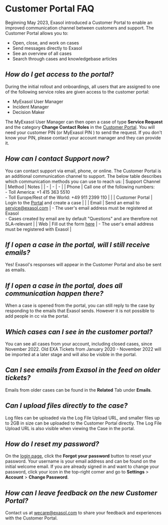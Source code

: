 # Customer Portal FAQ

Beginning May 2023, Exasol introduced a Customer Portal to enable an improved communication channel between customers and support.  The Customer Portal allows you to:
- Open, close, and work on cases
- Send messages directly to Exasol
- See an overview of all cases
- Search through cases and knowledgebase articles

## *How do I get access to the portal?*

During the initial rollout and onboardings, all users that are assigned to one of the following service roles are given access to the customer portal:
- MyExasol User Manager
- Incident Manager
- Decision Maker

The MyExasol User Manager can then open a case of type **Service Request**  and the category **Change Contact Roles** in the [Customer Portal](https://exasol.my.site.com/customers/). You will need your customer PIN (or MyExasol PIN ) to send the request. If you don't know your PIN, please contact your account manager and they can provide it. 

## *How can I contact Support now?*

You can contact support via email, phone, or online. The Customer Portal is an additional communication channel to support. The below table describes which communication methods you can use to reach us:
| Support Channel | Method | Notes |
| - | - | - |
| Phone | Call one of the following numbers:<br> - Toll America: +1 415 363 5510<br>- Toll Europe/Rest of the World: +49 911 2399 110 | | 
| Customer Portal | Login to the [Portal](https://exasol.my.site.com/customers/s/) and create a case | | 
| Email | Send an email to [service@exasol.com](mailto:service@exasol.com) | - The user's email address must be registered at Exasol<br>- Cases created by email are by default "Questions" and are therefore not SLA-relevant |
| Web | Fill out the form [here](https://exasol.my.site.com/s/create-new-case?language=en_US) | - The user's email address must be registered with Exasol |

## *If I open a case in the portal, will I still receive emails?*

Yes! Exasol's responses will appear in the Customer Portal and also be sent as emails.

## *If I open a case in the portal, does all communication happen there?*

When a case is opened from the portal, you can still reply to the case by responding to the emails that Exasol sends. However it is not possible to add people in cc via the portal. 

## *Which cases can I see in the customer portal?*

You can see all cases from your account, including closed cases, since November 2022. Old EXA Tickets from January 2020 - November 2022 will be imported at a later stage and will also be visible in the portal.    

## *Can I see emails from Exasol in the feed on older tickets?*

Emails from older cases can be found in the **Related** Tab under **Emails**.  

## *Can I upload files directly to the case?*

Log files can be uploaded via the Log File Upload URL, and smaller files up to 2GB in size can be uploaded to the Customer Portal directly. The Log File Upload URL is also visible when viewing the Case in the portal. 

## *How do I reset my password?*

On the [login page](https://exasol.my.site.com/customers), click the **Forgot your password** button to reset your password. Your username is your email address and can be found on the initial welcome email. If you are already signed in and want to change your password, click your icon in the top-right corner and go to **Settings** &gt; **Account** &gt; **Change Password**.

## *How can I leave feedback on the new Customer Portal?*

Contact us at [wecare@exasol.com](mailto:wecare@exasol.com) to share your feedback and experiences with the Customer Portal.

